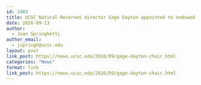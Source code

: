 ```yaml
---
id: 2483
title: UCSC Natural Reserves director Gage Dayton appointed to endowed chair
date: 2016-09-13
author:
  - Joan Springhetti
author_email:
  - jspringh@ucsc.edu
layout: post
link_post: https://news.ucsc.edu/2016/09/gage-dayton-chair.html
categories: "News"
format: link
link_post: https://news.ucsc.edu/2016/09/gage-dayton-chair.html
---
```

